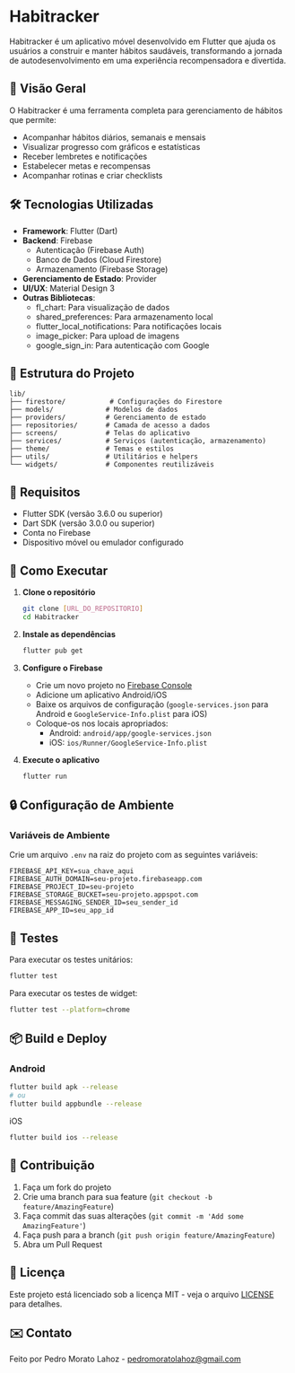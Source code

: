 # Habitracker

Habitracker é um aplicativo móvel desenvolvido em Flutter que ajuda os usuários a construir e manter hábitos saudáveis, transformando a jornada de autodesenvolvimento em uma experiência recompensadora e divertida.

## 📱 Visão Geral

O Habitracker é uma ferramenta completa para gerenciamento de hábitos que permite:
- Acompanhar hábitos diários, semanais e mensais
- Visualizar progresso com gráficos e estatísticas
- Receber lembretes e notificações
- Estabelecer metas e recompensas
- Acompanhar rotinas e criar checklists

## 🛠️ Tecnologias Utilizadas

- **Framework**: Flutter (Dart)
- **Backend**: Firebase
  - Autenticação (Firebase Auth)
  - Banco de Dados (Cloud Firestore)
  - Armazenamento (Firebase Storage)
- **Gerenciamento de Estado**: Provider
- **UI/UX**: Material Design 3
- **Outras Bibliotecas**:
  - fl_chart: Para visualização de dados
  - shared_preferences: Para armazenamento local
  - flutter_local_notifications: Para notificações locais
  - image_picker: Para upload de imagens
  - google_sign_in: Para autenticação com Google

## 📂 Estrutura do Projeto

```
lib/
├── firestore/           # Configurações do Firestore
├── models/             # Modelos de dados
├── providers/          # Gerenciamento de estado
├── repositories/       # Camada de acesso a dados
├── screens/            # Telas do aplicativo
├── services/           # Serviços (autenticação, armazenamento)
├── theme/              # Temas e estilos
├── utils/              # Utilitários e helpers
└── widgets/            # Componentes reutilizáveis
```

## 🔧 Requisitos

- Flutter SDK (versão 3.6.0 ou superior)
- Dart SDK (versão 3.0.0 ou superior)
- Conta no Firebase
- Dispositivo móvel ou emulador configurado

## 🚀 Como Executar

1. **Clone o repositório**
   ```bash
   git clone [URL_DO_REPOSITORIO]
   cd Habitracker
   ```

2. **Instale as dependências**
   ```bash
   flutter pub get
   ```

3. **Configure o Firebase**
   - Crie um novo projeto no [Firebase Console](https://console.firebase.google.com/)
   - Adicione um aplicativo Android/iOS
   - Baixe os arquivos de configuração (`google-services.json` para Android e `GoogleService-Info.plist` para iOS)
   - Coloque-os nos locais apropriados:
     - Android: `android/app/google-services.json`
     - iOS: `ios/Runner/GoogleService-Info.plist`

4. **Execute o aplicativo**
   ```bash
   flutter run
   ```

## 🔒 Configuração de Ambiente

### Variáveis de Ambiente
Crie um arquivo `.env` na raiz do projeto com as seguintes variáveis:

```
FIREBASE_API_KEY=sua_chave_aqui
FIREBASE_AUTH_DOMAIN=seu-projeto.firebaseapp.com
FIREBASE_PROJECT_ID=seu-projeto
FIREBASE_STORAGE_BUCKET=seu-projeto.appspot.com
FIREBASE_MESSAGING_SENDER_ID=seu_sender_id
FIREBASE_APP_ID=seu_app_id
```

## 🧪 Testes

Para executar os testes unitários:
```bash
flutter test
```

Para executar os testes de widget:
```bash
flutter test --platform=chrome
```

## 📦 Build e Deploy

### Android
```bash
flutter build apk --release
# ou
flutter build appbundle --release
```

iOS
```bash
flutter build ios --release
```

## 🤝 Contribuição

1. Faça um fork do projeto
2. Crie uma branch para sua feature (`git checkout -b feature/AmazingFeature`)
3. Faça commit das suas alterações (`git commit -m 'Add some AmazingFeature'`)
4. Faça push para a branch (`git push origin feature/AmazingFeature`)
5. Abra um Pull Request

## 📄 Licença

Este projeto está licenciado sob a licença MIT - veja o arquivo [LICENSE](LICENSE) para detalhes.

## ✉️ Contato

Feito por Pedro Morato Lahoz - pedromoratolahoz@gmail.com